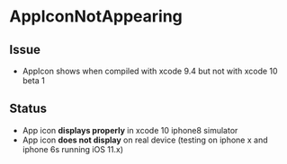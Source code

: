 # AppIconNotAppearing

## Issue
* AppIcon shows when compiled with xcode 9.4 but not with xcode 10 beta 1

## Status
* App icon **displays properly** in xcode 10 iphone8 simulator
* App icon **does not display** on real device (testing on iphone x and iphone 6s running iOS 11.x)
